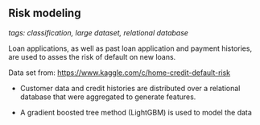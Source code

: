 ## Risk modeling

_tags: classification, large dataset, relational database_

Loan applications, as well as past loan application and payment histories, are used to asses the risk of default on new loans.

Data set from: https://www.kaggle.com/c/home-credit-default-risk

- Customer data and credit histories are distributed over a relational database that were aggregated to generate features.

- A gradient boosted tree method (LightGBM) is used to model the data

